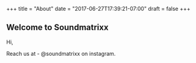 +++
title = "About"
date = "2017-06-27T17:39:21-07:00"
draft = false
+++

## Welcome to Soundmatrixx

Hi,

Reach us at - @soundmatrixx on instagram.
